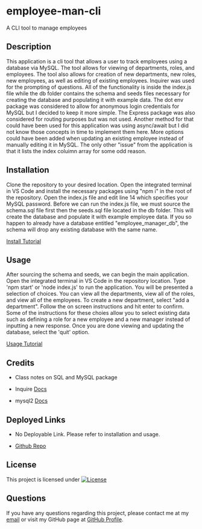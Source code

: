 # employee-man-cli
A CLI tool to manage employees

## Description
This application is a cli tool that allows a user to track employees using a database via MySQL. The tool allows for viewing of departments, roles, and employees. The tool also allows for creation of new departments, new roles, new employees, as well as editing of existing employees. Inquirer was used for the prompting of questions. All of the functionality is inside the index.js file while the db folder contains the schema and seeds files necessary for creating the database and populating it with example data. The dot env package was considered to allow for anonymous login credentials for MySQL but I decided to keep it more simple. The Express package was also considered for routing purposes but was not used. Another method for that could have been used for this application was using async/await but I did not know those concepts in time to implement them here. More options could have been added when updating an existing employee instead of manually editing it in MySQL. The only other "issue" from the application is that it lists the index coluimn array for some odd reason.


## Installation
Clone the repository to your desired location. Open the integrated terminal in VS Code and install the necessary packages using "npm i" in the root of the repository. Open the index.js file and edit line 14 which specifies your MySQL password. Before we can run the index.js file, we must source the schema.sql file first then the seeds.sql file located in the db folder. This will create the database and populate it with example employee data. If you so happen to already have a database entitled "employee_manager_db", the schema will drop any existing database with the same name.

[Install Tutorial](https://drive.google.com/file/d/1ebJ0y0v5ofqAZtU4hZgyQ3cErftr9MQ8/view)

## Usage
After sourcing the schema and seeds, we can begin the main application. Open the integrated terminal in VS Code in the repository location. Type 'npm start' or 'node index.js' to run the application. You will be presented a selection of choices. You can view all the departments, view all of the roles, and view all of the employees. To create a new department, select "add a department". Follow the on screen instructions and hit enter to confirm. Some of the instructions for these choies allow you to select existing data such as defining a role for a new employee and a new manager instead of inputting a new response. Once you are done viewing and updating the database, select the 'quit' option. 

[Usage Tutorial](https://drive.google.com/file/d/1_XOONLvEImT8oBw4r0Ig8TF9niQDVlVg/view)

## Credits
- Class notes on SQL and MySQL package
  
- Inquire [Docs](https://www.npmjs.com/package/inquirer)
  
- mysql2 [Docs](https://www.npmjs.com/package/mysql2)
  

## Deployed Links

- No Deployable Link. Please refer to installation and usage.
  
- [Github Repo](https://github.com/Exo-MDR-CD2000/employee-man-cli)

## License
This project is licensed under [![License](https://img.shields.io/badge/License-MIT-brightgreen.svg)](https://opensource.org/licenses/MIT)

## Questions
If you have any questions regarding this project, please contact me at my [email](joseguillen587@yahoo.com) or visit my GitHub page at [GitHub Profile](https://github.com/Exo-MDR-CD2000).